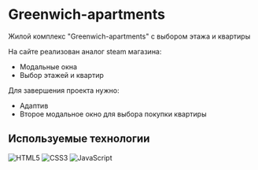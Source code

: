 # Greenwich-apartments
Жилой комплекс  "Greenwich-apartments" с выбором этажа и квартиры

На сайте реализован аналог steam магазина:
+ Модальные окна
+ Выбор этажей и квартир 

Для завершения проекта нужно:
+ Адаптив
+ Второе модальное окно для выбора покупки квартиры

## Используемые технологии
![HTML5](https://img.shields.io/badge/-HTML5-black?style=flat-square&logo=html5&logoColor=html)
![CSS3](https://img.shields.io/badge/-CSS3-black?style=flat-square&logo=css3)
![JavaScript](https://img.shields.io/badge/-JavaScript-black?style=flat-square&logo=javascript)
